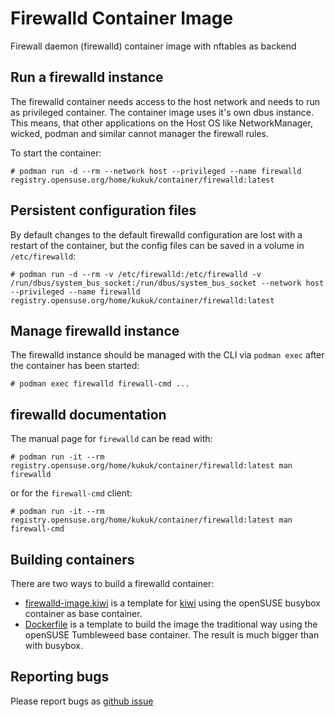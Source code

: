 # Firewalld Container Image

Firewall daemon (firewalld) container image with nftables as backend

## Run a firewalld instance

The firewalld container needs access to the host network and needs to run as privileged container.
The container image uses it's own dbus instance. This means, that other applications on the Host OS like NetworkManager, wicked, podman and similar cannot manager the firewall rules.

To start the container:

```
# podman run -d --rm --network host --privileged --name firewalld registry.opensuse.org/home/kukuk/container/firewalld:latest
```

## Persistent configuration files

By default changes to the default firewalld configuration are lost with a restart of the container, but the config files can be saved in a volume in `/etc/firewalld`:

```
# podman run -d --rm -v /etc/firewalld:/etc/firewalld -v /run/dbus/system_bus_socket:/run/dbus/system_bus_socket --network host --privileged --name firewalld registry.opensuse.org/home/kukuk/container/firewalld:latest
```

## Manage firewalld instance

The firewalld instance should be managed with the CLI via `podman exec`
after the container has been started:

```
# podman exec firewalld firewall-cmd ...
```

## firewalld documentation

The manual page for `firewalld` can be read with:

```
# podman run -it --rm registry.opensuse.org/home/kukuk/container/firewalld:latest man firewalld
```

or for the `firewall-cmd` client:

```
# podman run -it --rm registry.opensuse.org/home/kukuk/container/firewalld:latest man firewall-cmd
```

## Building containers

There are two ways to build a firewalld container:

* [firewalld-image.kiwi](firewalld-image.kiwi) is a template for [kiwi](https://github.com/OSInside/kiwi) using the openSUSE busybox container as base container.
* [Dockerfile](Dockerfile) is a template to build the image the traditional way using the openSUSE Tumbleweed base container. The result is much bigger than with busybox.

## Reporting bugs

Please report bugs as [github issue](https://github.com/thkukuk/firewalld-container/issues)

